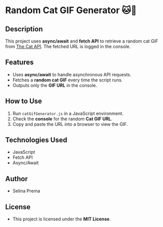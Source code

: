 # Random Cat GIF Generator 🐱🎥

## Description
This project uses **async/await** and **fetch API** to retrieve a random cat GIF from [The Cat API](http://thecatapi.com). The fetched URL is logged in the console.

## Features
- Uses **async/await** to handle asynchronous API requests.
- Fetches a **random cat GIF** every time the script runs.
- Outputs only the **GIF URL** in the console.

## How to Use
1. Run `catGifGenerator.js` in a JavaScript environment.
2. Check the **console** for the random **Cat GIF URL**.
3. Copy and paste the URL into a browser to view the GIF.

## Technologies Used
- JavaScript
- Fetch API
- Async/Await

## Author
-  Selina Prema

## License
- This project is licensed under the **MIT License**.
